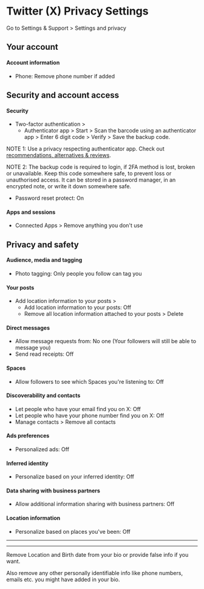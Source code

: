 # Twitter (X) Privacy Settings

Go to Settings & Support > Settings and privacy



## Your account

#### Account information
- Phone: Remove phone number if added



## Security and account access

#### Security
- Two-factor authentication >
  - Authenticator app > Start > Scan the barcode using an authenticator app > Enter 6 digit code > Verify > Save the backup code. 

NOTE 1: Use a privacy respecting authenticator app. Check out [recommendations, alternatives & reviews](https://github.com/the-weird-aquarian/privacy-settings#recommendations-alternatives--reviews).

NOTE 2: The backup code is required to login, if 2FA method is lost, broken or unavailable. Keep this code somewhere safe, to prevent loss or unauthorised access. It can be stored in a password manager, in an encrypted note, or write it down somewhere safe.

- Password reset protect: On

#### Apps and sessions
- Connected Apps > Remove anything you don't use



## Privacy and safety

#### Audience, media and tagging
- Photo tagging: Only people you follow can tag you

#### Your posts
- Add location information to your posts > 
  - Add location information to your posts: Off
  - Remove all location information attached to your posts > Delete

#### Direct messages
- Allow message requests from: No one (Your followers will still be able to message you)
- Send read receipts: Off

#### Spaces
- Allow followers to see which Spaces you're listening to: Off

#### Discoverability and contacts
- Let people who have your email find you on X: Off
- Let people who have your phone number find you on X: Off
- Manage contacts > Remove all contacts

#### Ads preferences
- Personalized ads: Off

#### Inferred identity
- Personalize based on your inferred identity: Off

#### Data sharing with business partners
- Allow additional information sharing with business partners: Off

#### Location information
- Personalize based on places you've been: Off

---
---

Remove Location and Birth date from your bio or provide false info if you want.

Also remove any other personally identifiable info like phone numbers, emails etc. you might have added in your bio.
